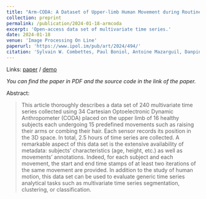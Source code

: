 ```yaml
---
title: "Arm-CODA: A Dataset of Upper-limb Human Movement during Routine Examination."
collection: preprint
permalink: /publication/2024-01-18-armcoda
excerpt: 'Open-access data set of multivariate time series.'
date: 2024-01-18
venue: 'Image Processing On Line'
paperurl: 'https://www.ipol.im/pub/art/2024/494/'
citation: 'Sylvain W. Combettes, Paul Boniol, Antoine Mazarguil, Danping Wang, Diego Vaquero-Ramos, Marion Chauveau, Laurent Oudre, Nicolas Vayatis, Pierre-Paul Vidal, Alexandra Roren, Marie-Martine Lefèvre-Colau, Arm-CODA: A Dataset of Upper-limb Human Movement during Routine Examination, Image Processing On Line, 14 (2024), pp. 1–13.'
---
```


Links: [paper](https://www.ipol.im/pub/art/2024/494/) / [demo](https://ipolcore.ipol.im/demo/clientApp/demo.html?id=494)

_You can find the paper in PDF and the source code in the link of the paper._

Abstract:
>This article thoroughly describes a data set of 240 multivariate time series collected using 34 Cartesian Optoelectronic Dynamic Anthropometer (CODA) placed on the upper limb of 16 healthy subjects each undergoing 15 predefined movements such as raising their arms or combing their hair. Each sensor records its position in the 3D space. In total, 2.5 hours of time series are collected. A remarkable aspect of this data set is the extensive availability of metadata: subjects’ characteristics (age, height, etc.) as well as movements’ annotations. Indeed, for each subject and each movement, the start and end time stamps of at least two iterations of the same movement are provided. In addition to the study of human motion, this data set can be used to evaluate generic time series analytical tasks such as multivariate time series segmentation, clustering, or classification.